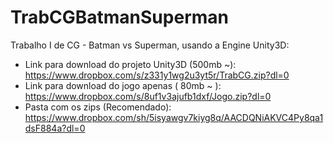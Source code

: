 # TrabCGBatmanSuperman
Trabalho I de CG - Batman vs Superman, usando a Engine Unity3D:

- Link para download do projeto Unity3D (500mb ~): https://www.dropbox.com/s/z331y1wg2u3yt5r/TrabCG.zip?dl=0
- Link para download do jogo apenas ( 80mb ~ ): https://www.dropbox.com/s/8uf1v3ajufb1dxf/Jogo.zip?dl=0
- Pasta com os zips (Recomendado): https://www.dropbox.com/sh/5isyawgv7kiyg8q/AACDQNiAKVC4Py8qa1dsF884a?dl=0
